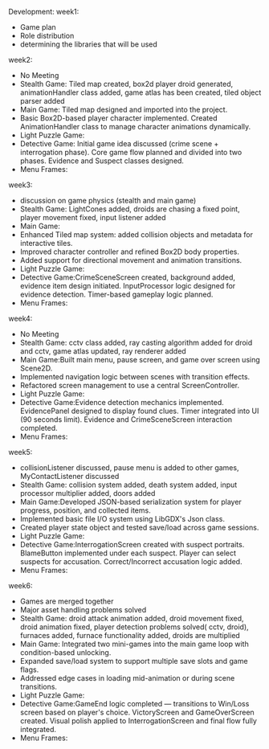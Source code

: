 Development:
  week1:
  - Game plan
  - Role distribution
  - determining the libraries that will be used

  week2:
  - No Meeting
  - Stealth Game: Tiled map created, box2d player droid generated, animationHandler class added, game atlas has been created, tiled object parser added
  - Main Game: Tiled map designed and imported into the project.
  - Basic Box2D-based player character implemented.
    Created AnimationHandler class to manage character animations dynamically.
  - Light Puzzle Game:
  - Detective Game: Initial game idea discussed (crime scene + interrogation phase).
    Core game flow planned and divided into two phases.
    Evidence and Suspect classes designed.
  - Menu Frames:

  week3:
  - discussion on game physics (stealth and main game)
  - Stealth Game: LightCones added, droids are chasing a fixed point, player movement fixed, input listener added
  - Main Game:
  - Enhanced Tiled map system: added collision objects and metadata for interactive tiles.
  - Improved character controller and refined Box2D body properties.
  - Added support for directional movement and animation transitions.
  - Light Puzzle Game:
  - Detective Game:CrimeSceneScreen created, background added, evidence item design initiated.
    InputProcessor logic designed for evidence detection.
    Timer-based gameplay logic planned.
  - Menu Frames:

  week4:
  - No Meeting
  - Stealth Game: cctv class added, ray casting algorithm added for droid and cctv, game atlas updated, ray renderer added
  - Main Game:Built main menu, pause screen, and game over screen using Scene2D.
  - Implemented navigation logic between scenes with transition effects.
  - Refactored screen management to use a central ScreenController.
  - Light Puzzle Game:
  - Detective Game:Evidence detection mechanics implemented.
    EvidencePanel designed to display found clues.
    Timer integrated into UI (90 seconds limit).
    Evidence and CrimeSceneScreen interaction completed.
  - Menu Frames:
  
  week5:
  - collisionListener discussed, pause menu is added to other games, MyContactListener discussed
  - Stealth Game: collision system added, death system added, input processor multiplier added, doors added
  - Main Game:Developed JSON-based serialization system for player progress, position, and collected items.
  - Implemented basic file I/O system using LibGDX's Json class.
  - Created player state object and tested save/load across game sessions.
  - Light Puzzle Game:
  - Detective Game:InterrogationScreen created with suspect portraits.
    BlameButton implemented under each suspect.
    Player can select suspects for accusation.
    Correct/Incorrect accusation logic added.
  - Menu Frames:

  week6:
  - Games are merged together
  - Major asset handling problems solved
  - Stealth Game: droid attack animation added, droid movement fixed, droid animation fixed, player detection problems solved( cctv, droid), furnaces added, furnace functionality added, droids are multiplied
  - Main Game: Integrated two mini-games into the main game loop with condition-based unlocking.
  - Expanded save/load system to support multiple save slots and game flags.
  - Addressed edge cases in loading mid-animation or during scene transitions.
  - Light Puzzle Game:
  - Detective Game:GameEnd logic completed — transitions to Win/Loss screen based on player's choice.
    VictoryScreen and GameOverScreen created.
    Visual polish applied to InterrogationScreen and final flow fully integrated.
  - Menu Frames:
